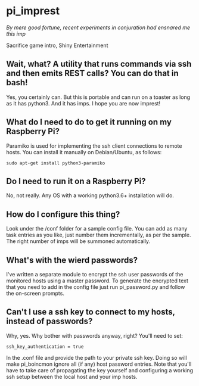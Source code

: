# pi_imprest
_By mere good fortune, recent experiments in conjuration had ensnared me this imp_

Sacrifice game intro, Shiny Entertainment

## Wait, what? A utility that runs commands via ssh and then emits REST calls? You can do that in bash!
Yes, you certainly can. But this is portable and can run on a toaster as long as it has python3. And it has imps. I hope you are now imprest!

## What do I need to do to get it running on my Raspberry Pi?

Paramiko is used for implementing the ssh client connections to remote hosts. You can install it manually on Debian/Ubuntu, as follows:
```
sudo apt-get install python3-paramiko
```

## Do I need to run it on a Raspberry Pi?

No, not really. Any OS with a working python3.6+ installation will do.

## How do I configure this thing?

Look under the /conf folder for a sample config file. You can add as many task entries as you like, just number them incrementally, as per the sample. The right number of imps will be summoned automatically.

## What's with the wierd passwords?

I've written a separate module to encrypt the ssh user passwords of the monitored hosts using a master password. To generate the encrypted text that you need to add in the config file just run pi_password.py and follow the on-screen prompts.

## Can't I use a ssh key to connect to my hosts, instead of passwords?

Why, yes. Why bother with passwords anyway, right? You'll need to set:

```
ssh_key_authentication = true
```

In the .conf file and provide the path to your private ssh key. Doing so will make pi_boincmon ignore all (if any) host password entries. Note that you'll have to take care of propagating the key yourself and configuring a working ssh setup between the local host and your imp hosts.

